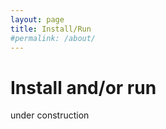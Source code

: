 ```yaml
---
layout: page
title: Install/Run
#permalink: /about/
---
```



# Install and/or run

under construction


